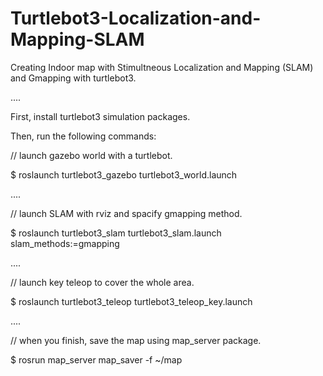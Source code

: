 # Turtlebot3-Localization-and-Mapping-SLAM
Creating Indoor map with Stimultneous Localization and Mapping (SLAM) and Gmapping with turtlebot3.

....

First, install turtlebot3 simulation packages.


Then, run the following commands:

// launch gazebo world with a turtlebot.

$ roslaunch turtlebot3_gazebo turtlebot3_world.launch 

....

// launch SLAM with rviz and spacify gmapping method.

$ roslaunch turtlebot3_slam turtlebot3_slam.launch slam_methods:=gmapping

....

// launch key teleop to cover the whole area. 

$ roslaunch turtlebot3_teleop turtlebot3_teleop_key.launch 

....

// when you finish, save the map using map_server package.

$ rosrun map_server map_saver -f ~/map
